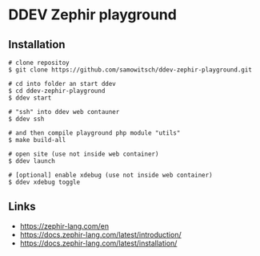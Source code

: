 # DDEV Zephir playground

## Installation

```shell
# clone repositoy
$ git clone https://github.com/samowitsch/ddev-zephir-playground.git

# cd into folder an start ddev
$ cd ddev-zephir-playground
$ ddev start

# "ssh" into ddev web contauner
$ ddev ssh

# and then compile playground php module "utils"
$ make build-all

# open site (use not inside web container)
$ ddev launch

# [optional] enable xdebug (use not inside web container)
$ ddev xdebug toggle
```

## Links

* https://zephir-lang.com/en
* https://docs.zephir-lang.com/latest/introduction/
* https://docs.zephir-lang.com/latest/installation/